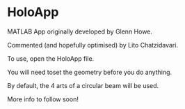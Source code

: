 # HoloApp

MATLAB App originally developed by Glenn Howe.

Commented (and hopefully optimised) by Lito Chatzidavari.

To use, open the HoloApp file.

You will need toset the geometry before you do anything.

By default, the 4 arts of a circular beam will be used.

More info to follow soon!
